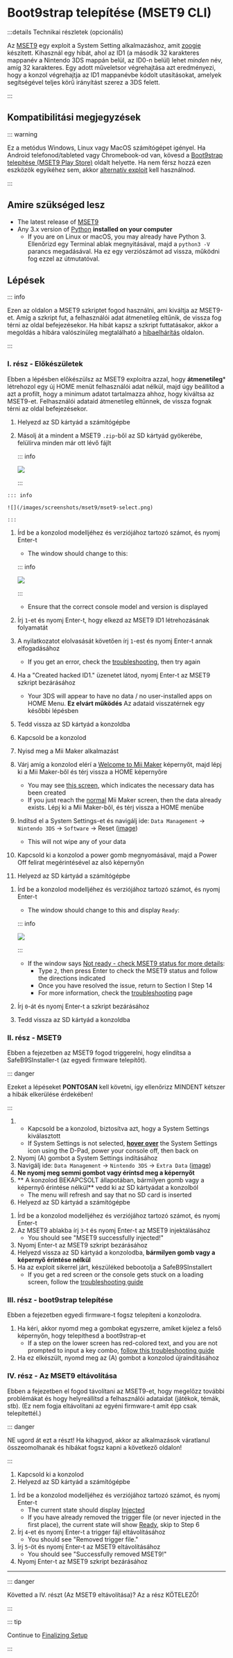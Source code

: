 # Boot9strap telepítése (MSET9 CLI)

:::details Technikai részletek (opcionális)

Az [MSET9](https://github.com/zoogie/MSET9) egy exploit a System Setting alkalmazáshoz, amit [zoogie](https://github.com/zoogie) készített. Kihasznál egy hibát, ahol az ID1 (a második 32 karakteres mappanév a Nintendo 3DS mappán belül, az ID0-n belül) lehet _minden_ név, amíg 32 karakteres. Egy adott műveletsor végrehajtása azt eredményezi, hogy a konzol végrehajtja az ID1 mappanévbe kódolt utasításokat, amelyek segítségével teljes körű irányítást szerez a 3DS felett.

:::

## Kompatibilitási megjegyzések

::: warning

Ez a metódus Windows, Linux vagy MacOS számítógépet igényel. Ha Android telefonod/tableted vagy Chromebook-od van, kövesd a [Boot9strap telepítése (MSET9 Play Store)](installing-boot9strap-\(mset9-play-store\)) oldalt helyette. Ha nem férsz hozzá ezen eszközök egyikéhez sem, akkor [alternatív exploit](https://wiki.hacks.guide/wiki/3DS:Alternate_Exploits) kell használnod.

:::

## Amire szükséged lesz

- The latest release of [MSET9](https://github.com/hacks-guide/MSET9/releases/latest)
- Any 3.x version of [Python](https://www.python.org/downloads/) **installed on your computer**
  - If you are on Linux or macOS, you may already have Python 3. Ellenőrizd egy Terminal ablak megnyitásával, majd a `python3 -V` parancs megadásával. Ha ez egy verziószámot ad vissza, működni fog ezzel az útmutatóval.

## Lépések

::: info

Ezen az oldalon a MSET9 szkriptet fogod használni, ami kiváltja az MSET9-et. Amíg a szkript fut, a felhasználói adat átmenetileg eltűnik, de vissza fog térni az oldal befejezésekor. Ha hibát kapsz a szkript futtatásakor, akkor a megoldás a hibára valószínüleg megtalálható a [hibaelhárítás](troubleshooting#installing-boot9strap-mset9) oldalon.

:::

### I. rész - Előkészületek

Ebben a lépésben előkészülsz az MSET9 exploitra azzal, hogy **átmenetileg**\* létrehozol egy új HOME menüt felhasználói adat nélkül, majd úgy beállítod a azt a profilt, hogy a minimum adatot tartalmazza ahhoz, hogy kiváltsa az MSET9-et. Felhasználói adataid átmenetileg eltűnnek, de vissza fognak térni az oldal befejezésekor.

1. Helyezd az SD kártyád a számítógépbe
2. Másolj át a mindent a MSET9 `.zip`-ből az SD kártyád gyökerébe, felülírva minden már ott lévő fájlt

   ::: info

   ![](/images/screenshots/mset9/mset9-root-layout.png)

   :::

<!--@include: ./_include/mset9-chorus.md -->

```
::: info

![](/images/screenshots/mset9/mset9-select.png)

:::
```

1. Írd be a konzolod modelljéhez és verziójához tartozó számot, és nyomj Enter-t

   - The window should change to this:

   ::: info

   ![](/images/screenshots/mset9/mset9-setup-notcreated.png)

   :::

   - Ensure that the correct console model and version is displayed
2. Írj `1`-et és nyomj Enter-t, hogy elkezd az MSET9 ID1 létrehozásának folyamatát
3. A nyilatkozatot elolvasását követően írj `1`-est és nyomj Enter-t annak elfogadásához
   - If you get an error, check the [troubleshooting](troubleshooting#installing-boot9strap-mset9), then try again
4. Ha a "Created hacked ID1." üzenetet látod, nyomj Enter-t az MSET9 szkript bezárásához
   - Your 3DS will appear to have no data / no user-installed apps on HOME Menu. **Ez elvárt működés** Az adataid visszatérnek egy későbbi lépésben
5. Tedd vissza az SD kártyád a konzoldba
6. Kapcsold be a konzolod
7. Nyisd meg a Mii Maker alkalmazást
8. Várj amíg a konzolod elérí a [Welcome to Mii Maker](/images/screenshots/mset9/mii-welcome.png) képernyőt, majd lépj ki a Mii Maker-ből és térj vissza a HOME képernyőre
   - You may see [this screen](/images/screenshots/mset9/mii-extdata.png), which indicates the necessary data has been created
   - If you just reach the [normal](/images/screenshots/mset9/mii-existing.png) Mii Maker screen, then the data already exists. Lépj ki a Mii Maker-ből, és térj vissza a HOME menübe
9. Indítsd el a System Settings-et és navigálj ide: `Data Management` -> `Nintendo 3DS` -> `Software` -> Reset ([image](/images/screenshots/database-reset.jpg))
   - This will not wipe any of your data
10. Kapcsold ki a konzolod a power gomb megnyomásával, majd a Power Off felirat megérintésével az alsó képernyőn
11. Helyezd az SD kártyád a számítógépbe

<!--@include: ./_include/mset9-chorus.md -->

1. Írd be a konzolod modelljéhez és verziójához tartozó számot, és nyomj Enter-t

   - The window should change to this and display `Ready`:

   ::: info

   ![](/images/screenshots/mset9/mset9-ready.png)

   :::

   - If the window says [Not ready - check MSET9 status for more details](/images/screenshots/mset9/mset9-not-ready.png):
     - Type `2`, then press Enter to check the MSET9 status and follow the directions indicated
     - Once you have resolved the issue, return to Section I Step 14
     - For more information, check the [troubleshooting](troubleshooting#installing-boot9strap-mset9) page
2. Írj `0`-át és nyomj Enter-t a szkript bezárásához
3. Tedd vissza az SD kártyád a konzoldba

### II. rész - MSET9

Ebben a fejezetben az MSET9 fogod triggerelni, hogy elindítsa a SafeB9SInstaller-t (az egyedi firmware telepítőt).

::: danger

Ezeket a lépéseket **PONTOSAN** kell követni, így ellenőrizz MINDENT kétszer a hibák elkerülése érdekében!

:::

1. - Kapcsold be a konzolod, biztosítva azt, hogy a System Settings kiválasztott
   - If System Settings is not selected, **[hover over](/images/screenshots/mset9/hover-settings.png)** the System Settings icon using the D-Pad, power your console off, then back on
2. Nyomj (A) gombot a System Settings indításához
3. Navigálj ide: `Data Management` -> `Nintendo 3DS` -> `Extra Data` ([image](/images/screenshots/mset9/settings-extdata.png))
4. **Ne nyomj meg semmi gombot vagy éríntsd meg a képernyőt**
5. \*\* A konzolod BEKAPCSOLT állapotában, bármilyen gomb vagy a képernyő érintése nélkül\*\* vedd ki az SD kártyádat a konzolból
   - The menu will refresh and say that no SD card is inserted
6. Helyezd az SD kártyád a számítógépbe

<!--@include: ./_include/mset9-chorus.md -->

1. Írd be a konzolod modelljéhez és verziójához tartozó számot, és nyomj Enter-t
2. Az MSET9 ablakba írj `3`-t és nyomj Enter-t az MSET9 injektálásához
   - You should see "MSET9 successfully injected!"
3. Nyomj Enter-t az MSET9 szkript bezárásához
4. Helyezd vissza az SD kártyád a konzolodba, **bármilyen gomb vagy a képernyő érintése nélkül**
5. Ha az exploit sikerrel járt, készüléked bebootolja a SafeB9SInstallert
   - If you get a red screen or the console gets stuck on a loading screen, follow the [troubleshooting guide](troubleshooting#installing-boot9strap-mset9)

### III. rész - boot9strap telepítése

Ebben a fejezetben egyedi firmware-t fogsz telepíteni a konzolodra.

1. Ha kéri, akkor nyomd meg a gombokat egyszerre, amiket kijelez a felső képernyőn, hogy telepíthesd a boot9strap-et
   - If a step on the lower screen has red-colored text, and you are not prompted to input a key combo, [follow this troubleshooting guide](troubleshooting#issues-with-safeb9sinstaller)
2. Ha ez elkészült, nyomd meg az (A) gombot a konzolod újraindításához

<!--@include: ./_include/configure-luma3ds.md -->

### IV. rész - Az MSET9 eltávolítása

Ebben a fejezetben el fogod távolítani az MSET9-et, hogy megelőzz további problémákat és hogy helyreállítsd a felhasználói adataidat (játékok, témák, stb). (Ez nem fogja eltávolítani az egyéni firmware-t amit épp csak telepítettél.)

::: danger

NE ugord át ezt a részt! Ha kihagyod, akkor az alkalmazások váratlanul összeomolhanak és hibákat fogsz kapni a következő oldalon!

:::

1. Kapcsold ki a konzolod
2. Helyezd az SD kártyád a számítógépbe

<!--@include: ./_include/mset9-chorus.md -->

1. Írd be a konzolod modelljéhez és verziójához tartozó számot, és nyomj Enter-t
   - The current state should display [Injected](/images/screenshots/mset9/mset9-injected.png)
   - If you have already removed the trigger file (or never injected in the first place), the current state will show [Ready](/images/screenshots/mset9/mset9-ready.png), skip to Step 6
2. Írj `4`-et és nyomj Enter-t a trigger fájl eltávolításához
   - You should see "Removed trigger file."
3. Írj `5`-öt és nyomj Enter-t az MSET9 eltávolításához
   - You should see "Successfully removed MSET9!"
4. Nyomj Enter-t az MSET9 szkript bezárásához

<!--@include: ./_include/luma3ds-installed-note.md -->

___

::: danger

Követted a IV. részt (Az MSET9 eltávolítása)? Az a rész KÖTELEZŐ!

:::

::: tip

Continue to [Finalizing Setup](finalizing-setup)

:::
